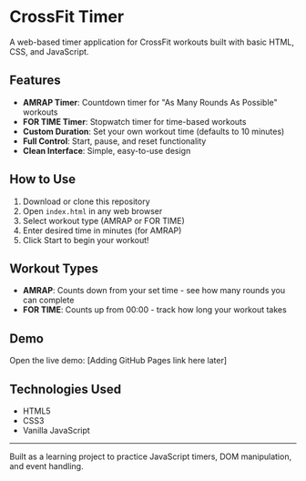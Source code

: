 # CrossFit Timer

A web-based timer application for CrossFit workouts built with basic HTML, CSS, and JavaScript.

## Features

- **AMRAP Timer**: Countdown timer for "As Many Rounds As Possible" workouts
- **FOR TIME Timer**: Stopwatch timer for time-based workouts  
- **Custom Duration**: Set your own workout time (defaults to 10 minutes)
- **Full Control**: Start, pause, and reset functionality
- **Clean Interface**: Simple, easy-to-use design

## How to Use

1. Download or clone this repository
2. Open `index.html` in any web browser
3. Select workout type (AMRAP or FOR TIME)
4. Enter desired time in minutes (for AMRAP)
5. Click Start to begin your workout!

## Workout Types

- **AMRAP**: Counts down from your set time - see how many rounds you can complete
- **FOR TIME**: Counts up from 00:00 - track how long your workout takes

## Demo

Open the live demo: [Adding GitHub Pages link here later]

## Technologies Used

- HTML5
- CSS3 
- Vanilla JavaScript

---

Built as a learning project to practice JavaScript timers, DOM manipulation, and event handling.